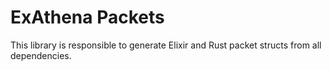 # ExAthena Packets

This library is responsible to generate Elixir and Rust packet structs from all dependencies.
